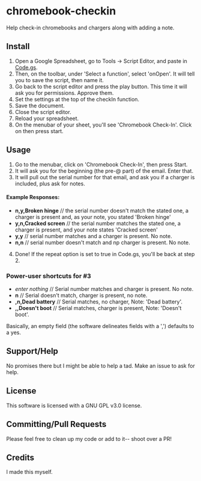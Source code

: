 # chromebook-checkin
Help check-in chromebooks and chargers along with adding a note.

## Install
1. Open a Google Spreadsheet, go to Tools -> Script Editor, and paste in [Code.gs](https://github.com/iamtheyammer/chromebook-checkin/blob/master/Code.gs).  
2. Then, on the toolbar, under 'Select a function', select 'onOpen'. It will tell you to save the script, then name it.  
3. Go back to the script editor and press the play button. This time it will ask you for permissions. Approve them.
4. Set the settings at the top of the checkIn function.
5. Save the document.
6. Close the script editor.
7. Reload your spreadsheet.
8. On the menubar of your sheet, you'll see 'Chromebook Check-In'. Click on then press start. 

## Usage
1. Go to the menubar, click on 'Chromebook Check-In', then press Start.
2. It will ask you for the beginning (the pre-@ part) of the email. Enter that.
3. It will pull out the serial number for that email, and ask you if a charger is included, plus ask for notes.
 #### Example Responses:
 - **n,y,Broken hinge** // the serial number doesn't match the stated one, a charger is present and, as your note, you stated 'Broken hinge'
 - **y,n,Cracked screen** // the serial number matches the stated one, a charger is present, and your note states 'Cracked screen'
 - **y,y** // serial number matches and a charger is present. No note.
 - **n,n** // serial number doesn't match and np charger is present. No note.
4. Done! If the repeat option is set to true in Code.gs, you'll be back at step 2.

### Power-user shortcuts for #3
- *enter nothing* // Serial number matches and charger is present. No note.
- **n** // Serial doesn't match, charger is present, no note.
- **,n,Dead battery** // Serial matches, no charger, Note: 'Dead battery'.
- **,,Doesn't boot** // Serial matches, charger is present, Note: 'Doesn't boot'.

Basically, an empty field (the software delineates fields with a ',') defaults to a yes.

## Support/Help
No promises there but I might be able to help a tad. Make an issue to ask for help.

## License
This software is licensed with a GNU GPL v3.0 license.

## Committing/Pull Requests
Please feel free to clean up my code or add to it-- shoot over a PR!

## Credits
I made this myself.
